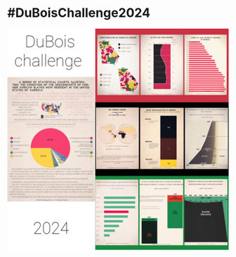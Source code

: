 # #DuBoisChallenge2024

![Digital collage of all images created for the 2024 challenge](collage_2024.jpg)

